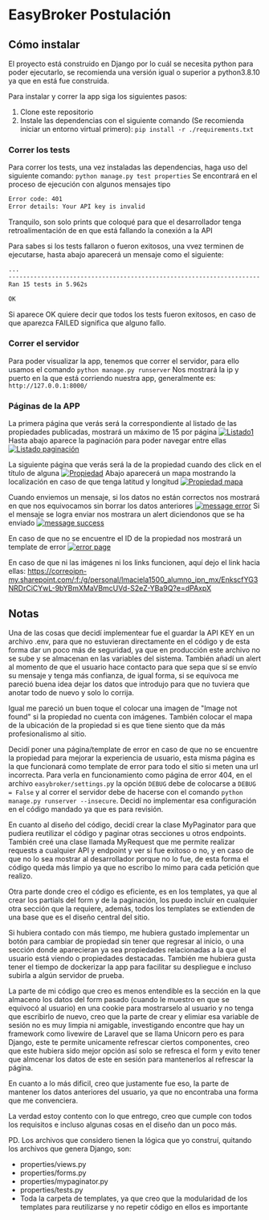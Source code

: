 # EasyBroker Postulación
## Cómo instalar
El proyecto está construido en Django por lo cuál se necesita python para poder ejecutarlo, se recomienda una versión igual o superior a python3.8.10 ya que en está fue construida.

Para instalar y correr la app siga los siguientes pasos:
1. Clone este repositorio
1. Instale las dependencias con el siguiente comando (Se recomienda iniciar un entorno virtual primero):
`pip install -r ./requirements.txt`

### Correr los tests
Para correr los tests, una vez instaladas las dependencias, haga uso del siguiente comando:
`python manage.py test properties`
 Se encontrará en el proceso de ejecución con algunos mensajes tipo
 ```bash
Error code: 401
Error details: Your API key is invalid
```
Tranquilo, son solo prints que coloqué para que el desarrollador tenga retroalimentación de en que está fallando la conexión a la API

Para sabes si los tests fallaron o fueron exitosos, una vvez terminen de ejecutarse, hasta abajo aparecerá un mensaje como el siguiente:

```bash
...
----------------------------------------------------------------------
Ran 15 tests in 5.962s

OK
```
Si aparece OK quiere decir que todos los tests fueron exitosos, en caso de que aparezca FAILED significa que alguno fallo.

### Correr el servidor
Para poder visualizar la app, tenemos que correr el servidor, para ello usamos el comando
`python manage.py runserver`
Nos mostrará la ip y puerto en la que está corriendo nuestra app, generalmente es:
`http://127.0.0.1:8000/`

### Páginas de la APP
La primera página que verás será la correspondiente al listado de las propiedades publicadas, mostrará un máximo de 15 por página
[![Listado1](blob:https://correoipn-my.sharepoint.com/d9daafba-6d9a-4b97-a362-4f175c658206 "Listado1")](https://correoipn-my.sharepoint.com/personal/lmaciela1500_alumno_ipn_mx/_layouts/15/onedrive.aspx?id=%2Fpersonal%2Flmaciela1500%5Falumno%5Fipn%5Fmx%2FDocuments%2Feasybroker%2Flista%20%5Fpropiedades%2Epng&parent=%2Fpersonal%2Flmaciela1500%5Falumno%5Fipn%5Fmx%2FDocuments%2Feasybroker "Listado1")
Hasta abajo aparece la paginación para poder navegar entre ellas
[![Listado paginación](blob:https://correoipn-my.sharepoint.com/5abc345b-7be7-4dba-8a84-a97ae1605df3 "Listado paginación")](https://correoipn-my.sharepoint.com/personal/lmaciela1500_alumno_ipn_mx/_layouts/15/onedrive.aspx?id=%2Fpersonal%2Flmaciela1500%5Falumno%5Fipn%5Fmx%2FDocuments%2Feasybroker%2Flista%20%5Fpropiedades2%2Epng&parent=%2Fpersonal%2Flmaciela1500%5Falumno%5Fipn%5Fmx%2FDocuments%2Feasybroker "Listado paginación")

La siguiente página que verás será la de la propiedad cuando des click en el título de alguna
[![Propiedad](blob:https://correoipn-my.sharepoint.com/eb36a654-e480-412f-b7cb-1a03b70252e4 "Propiedad")](https://correoipn-my.sharepoint.com/personal/lmaciela1500_alumno_ipn_mx/_layouts/15/onedrive.aspx?id=%2Fpersonal%2Flmaciela1500%5Falumno%5Fipn%5Fmx%2FDocuments%2Feasybroker%2Fpropiedad1%2Epng&parent=%2Fpersonal%2Flmaciela1500%5Falumno%5Fipn%5Fmx%2FDocuments%2Feasybroker "Propiedad")
Abajo aparecerá un mapa mostrando la localización en caso de que tenga latitud y longitud
[![Propiedad mapa](blob:https://correoipn-my.sharepoint.com/016acafa-5116-4ce5-aceb-e3fcc5354334 "Propiedad mapa")](https://correoipn-my.sharepoint.com/personal/lmaciela1500_alumno_ipn_mx/_layouts/15/onedrive.aspx?id=%2Fpersonal%2Flmaciela1500%5Falumno%5Fipn%5Fmx%2FDocuments%2Feasybroker%2Fpropiedad2%2Epng&parent=%2Fpersonal%2Flmaciela1500%5Falumno%5Fipn%5Fmx%2FDocuments%2Feasybroker "Propiedad mapa")

Cuando enviemos un mensaje, si los datos no están correctos nos mostrará en que nos equivocamos sin borrar los datos anteriores
[![message error](blob:https://correoipn-my.sharepoint.com/4072cb6f-b4c8-4eba-a204-a4dcb1f88b7d "message error")](https://correoipn-my.sharepoint.com/personal/lmaciela1500_alumno_ipn_mx/_layouts/15/onedrive.aspx?id=%2Fpersonal%2Flmaciela1500_alumno_ipn_mx%2FDocuments%2Feasybroker%2Fpropiedad3%2Epng&parent=%2Fpersonal%2Flmaciela1500_alumno_ipn_mx%2FDocuments%2Feasybroker "message error")
Si el mensaje se logra enviar nos mostrara un alert diciendonos que se ha enviado
[![message success](blob:https://correoipn-my.sharepoint.com/a43cfec8-12e4-4a8c-8378-bca27b06d76a "message success")](https://correoipn-my.sharepoint.com/personal/lmaciela1500_alumno_ipn_mx/_layouts/15/onedrive.aspx?id=%2Fpersonal%2Flmaciela1500%5Falumno%5Fipn%5Fmx%2FDocuments%2Feasybroker%2Fpropiedad4%2Epng&parent=%2Fpersonal%2Flmaciela1500%5Falumno%5Fipn%5Fmx%2FDocuments%2Feasybroker "message success")

En caso de que no se encuentre el ID de la propiedad nos mostrará un template de error
[![error page](https://correoipn-my.sharepoint.com/personal/lmaciela1500_alumno_ipn_mx/_layouts/15/onedrive.aspx?id=%2Fpersonal%2Flmaciela1500%5Falumno%5Fipn%5Fmx%2FDocuments%2Feasybroker%2Ferror%2Epng&parent=%2Fpersonal%2Flmaciela1500%5Falumno%5Fipn%5Fmx%2FDocuments%2Feasybroker "error page")](https://correoipn-my.sharepoint.com/personal/lmaciela1500_alumno_ipn_mx/_layouts/15/onedrive.aspx?id=%2Fpersonal%2Flmaciela1500%5Falumno%5Fipn%5Fmx%2FDocuments%2Feasybroker%2Ferror%2Epng&parent=%2Fpersonal%2Flmaciela1500%5Falumno%5Fipn%5Fmx%2FDocuments%2Feasybroker "error page")

En caso de que ni las imágenes ni los links funcionen, aquí dejo el link hacia ellas: https://correoipn-my.sharepoint.com/:f:/g/personal/lmaciela1500_alumno_ipn_mx/EnkscfYG3NRDrCiCYwL-9bYBmXMaVBmcUVd-S2eZ-YBa9Q?e=dPAxpX

## Notas
Una de las cosas que decidí implementear fue el guardar la API KEY en un archivo .env, para que no estuvieran directamente en el código y de esta forma dar un poco más de seguridad, ya que en producción este archivo no se sube y se almacenan en las variables del sistema.
También añadí un alert al momento de que el usuario hace contacto para que sepa que sí se envío su mensaje y tenga más confianza, de igual forma, si se equivoca me pareció buena idea dejar los datos que introdujo para que no tuviera que anotar todo de nuevo y solo lo corrija.

Igual me pareció un buen toque el colocar una imagen de "Image not found" si la propiedad no cuenta con imágenes. También colocar el mapa de la ubicación de la propiedad si es que tiene siento que da más profesionalismo al sitio.

Decidí poner una página/template de error en caso de que no se encuentre la propiedad para mejorar la experiencia de usuario, esta misma página es la que funcionará como template de error para todo el sitio si meten una url incorrecta. Para verla en funcionamiento como página de error 404, en el archivo `easybroker/settings.p`y la opción `DEBUG` debe de colocarse a `DEBUG = False` y al correr el servidor debe de hacerse con el comando `python manage.py runserver --insecure`. Decidí no implementar esa configuración en el código mandado ya que es para revisión.

En cuanto al diseño del código, decidí crear la clase MyPaginator para que pudiera reutilizar el código y paginar otras secciones u otros endpoints. También creé una clase llamada MyRequest que me permite realizar requests a cualquier API y endpoint y ver si fue exitoso o no, y en caso de que no lo sea mostrar al desarrollador porque no lo fue, de esta forma el código queda más limpio ya que no escribo lo mimo para cada petición que realizo.

Otra parte donde creo el código es eficiente, es en los templates, ya que al crear los partials del form y de la paginación, los puedo incluir en cualquier otra sección que la requiere, además, todos los templates se extienden de una base que es el diseño central del sitio.

Si hubiera contado con más tiempo, me hubiera gustado implementar un botón para cambiar de propiedad sin tener que regresar al inicio, o una sección donde aparecieran ya sea propiedades relacionadas a la que el usuario está viendo o propiedades destacadas. También me hubiera gusta tener el tiempo de dockerizar la app para facilitar su despliegue e incluso subirla a algún servidor de prueba.

La parte de mi código que creo es menos entendible es la sección en la que almaceno los datos del form pasado (cuando le muestro en que se equivocó al usuario) en una cookie para mostrarselo al usuario y no tenga que escribirlo de nuevo, creo que la parte de crear y elimiar esa variable de sesión no es muy limpia ni amigable, investigando encontre que hay un framework como livewire de Laravel que se llama Unicorn pero es para Django, este te permite unicamente refrescar ciertos componentes, creo que este hubiera sido mejor opción así solo se refresca el form y evito tener que almcenar los datos de este en sesión para mantenerlos al refrescar la página.

En cuanto a lo más dificil, creo que justamente fue eso,  la parte de mantener los datos anteriores del usuario, ya que no encontraba una forma que me convenciera.

La verdad estoy contento con lo que entrego, creo que cumple con todos los requisitos e incluso algunas cosas en el diseño dan un poco más.

PD. Los archivos que considero tienen la lógica que yo construí, quitando los archivos que genera Django, son:
- properties/views.py
- properties/forms.py
- properties/mypaginator.py
- properties/tests.py
- Toda la carpeta de templates, ya que creo que la modularidad de los templates para reutilizarse y no repetir código en ellos es importante